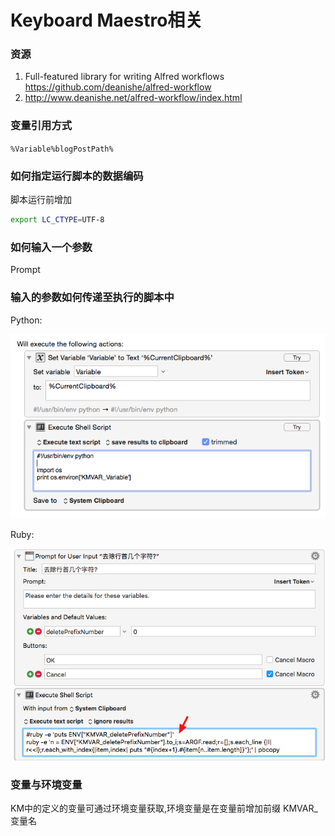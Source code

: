 # Keyboard Maestro相关

### 资源

1. Full-featured library for writing Alfred workflows https://github.com/deanishe/alfred-workflow 
2. http://www.deanishe.net/alfred-workflow/index.html



### 变量引用方式

`%Variable%blogPostPath%`



### 如何指定运行脚本的数据编码

脚本运行前增加

```bash
export LC_CTYPE=UTF-8
```



### 如何输入一个参数

Prompt



### 输入的参数如何传递至执行的脚本中

Python:

![enter image description here](../../assets/HgwN2.png)

Ruby:

![image-20180907164547017](../../assets/image-20180907164547017.png)



### 变量与环境变量

KM中的定义的变量可通过环境变量获取,环境变量是在变量前增加前缀  KMVAR_变量名